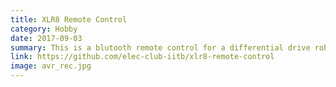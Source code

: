 ```yaml
---
title: XLR8 Remote Control
category: Hobby
date: 2017-09-03
summary: This is a blutooth remote control for a differential drive robot. I implemented it with help of other Electronics Club, IITB members for participants of a college competition. Requires an android app, and an avr circuit to interface with the HC-05. Read more details on [this blog](https://elec-club-iitb.github.io/blog/2016/03/remote-controlling-a-bot-with-android).
link: https://github.com/elec-club-iitb/xlr8-remote-control
image: avr_rec.jpg
---
```

